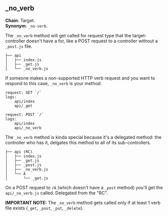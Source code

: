 _no_verb
--------
**Chain**: Target.  
**Synonym**: `_no-verb`.

The `_no_verb` method will get called for request type that the target-controller doesn't have a <verb> for, like a POST request to a controller without a `_post.js` file.

```
├── api
│   ├── index.js
│   ├── _get.js
│   └── _no_verb.js
```

If someone makes a non-supported HTTP verb request and you want to respond to this case, `_no_verb` is your method.
```
request: GET `/`
logs:
	api/index
	api/_get

request: POST `/`
logs:
	api/index
	api/_no_verb
```

The `_no_verb` method is kinda special because it's a delegated method: the controller who has it, delgates this method to all of its sub-controllers.
```
├── api (RC)
│   ├── index.js
│   ├── _get.js
│   ├── _post.js
│   ├── _no_verb.js
│   └── A
│       └── _get.js
```
On a POST request to `/A` (which doesn't have a `_post` method) you'll get the `api/_no_verb.js` called. Delegated from the "RC".

**IMPORTANT NOTE:** The `_no_verb` method gets called only if at least 1 verb file exists (`_get`, `_post`, `_put`, `_delete`).
